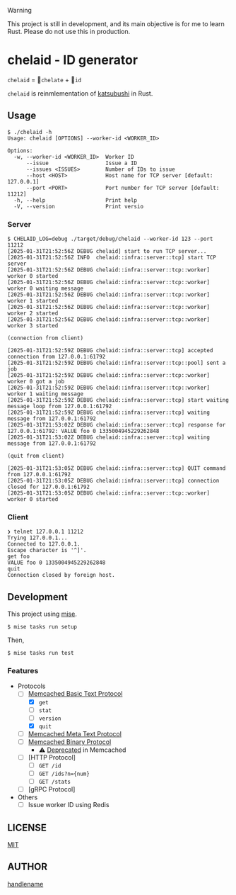 > [!WARNING]
> This project is still in development, and its main objective is for me to learn Rust.
> Please do not use this in production.

# chelaid - ID generator

`chelaid` = 🦀`chelate` + 🪪`id`

`chelaid` is reinmlementation of [katsubushi](https://github.com/kayac/go-katsubushi) in Rust.

## Usage

```console
$ ./chelaid -h
Usage: chelaid [OPTIONS] --worker-id <WORKER_ID>

Options:
  -w, --worker-id <WORKER_ID>  Worker ID
      --issue                  Issue a ID
      --issues <ISSUES>        Number of IDs to issue
      --host <HOST>            Host name for TCP server [default: 127.0.0.1]
      --port <PORT>            Port number for TCP server [default: 11212]
  -h, --help                   Print help
  -V, --version                Print versio
```

### Server

```console
$ CHELAID_LOG=debug ./target/debug/chelaid --worker-id 123 --port 11212
[2025-01-31T21:52:56Z DEBUG chelaid] start to run TCP server...
[2025-01-31T21:52:56Z INFO  chelaid::infra::server::tcp] start TCP server
[2025-01-31T21:52:56Z DEBUG chelaid::infra::server::tcp::worker] worker 0 started
[2025-01-31T21:52:56Z DEBUG chelaid::infra::server::tcp::worker] worker 0 waiting message
[2025-01-31T21:52:56Z DEBUG chelaid::infra::server::tcp::worker] worker 1 started
[2025-01-31T21:52:56Z DEBUG chelaid::infra::server::tcp::worker] worker 2 started
[2025-01-31T21:52:56Z DEBUG chelaid::infra::server::tcp::worker] worker 3 started

(connection from client)

[2025-01-31T21:52:59Z DEBUG chelaid::infra::server::tcp] accepted connection from 127.0.0.1:61792
[2025-01-31T21:52:59Z DEBUG chelaid::infra::server::tcp::pool] sent a job
[2025-01-31T21:52:59Z DEBUG chelaid::infra::server::tcp::worker] worker 0 got a job
[2025-01-31T21:52:59Z DEBUG chelaid::infra::server::tcp::worker] worker 1 waiting message
[2025-01-31T21:52:59Z DEBUG chelaid::infra::server::tcp] start waiting message loop from 127.0.0.1:61792
[2025-01-31T21:52:59Z DEBUG chelaid::infra::server::tcp] waiting message from 127.0.0.1:61792
[2025-01-31T21:53:02Z DEBUG chelaid::infra::server::tcp] response for 127.0.0.1:61792: VALUE foo 0 1335004945229262848
[2025-01-31T21:53:02Z DEBUG chelaid::infra::server::tcp] waiting message from 127.0.0.1:61792

(quit from client)

[2025-01-31T21:53:05Z DEBUG chelaid::infra::server::tcp] QUIT command from 127.0.0.1:61792
[2025-01-31T21:53:05Z DEBUG chelaid::infra::server::tcp] connection closed for 127.0.0.1:61792
[2025-01-31T21:53:05Z DEBUG chelaid::infra::server::tcp::worker] worker 0 started
```

### Client

```console
❯ telnet 127.0.0.1 11212
Trying 127.0.0.1...
Connected to 127.0.0.1.
Escape character is '^]'.
get foo
VALUE foo 0 1335004945229262848
quit
Connection closed by foreign host.
```

## Development

This project using [mise](https://mise.jdx.dev/).

```console
$ mise tasks run setup
```

Then,

```console
$ mise tasks run test
```

### Features

- Protocols
    - [ ] [Memcached Basic Text Protocol](https://docs.memcached.org/protocols/basic/)
        - [x] `get`
        - [ ] `stat`
        - [ ] `version`
        - [x] `quit`
    - [ ] [Memcached Meta Text Protocol](https://docs.memcached.org/protocols/meta/)
    - [ ] [Memcached Binary Protocol](https://docs.memcached.org/protocols/binary/)
        - ⚠️ [Deprecated](https://docs.memcached.org/protocols/#why-is-the-binary-protocol-deprecated) in Memcached
    - [ ] [HTTP Protocol]
        - [ ] `GET /id`
        - [ ] `GET /ids?n={num}`
        - [ ] `GET /stats`
    - [ ] [gRPC Protocol]
- Others
    - [ ] Issue worker ID using Redis

## LICENSE

[MIT](./LICENSE)

## AUTHOR

[handlename](https://github.com/handlename)
